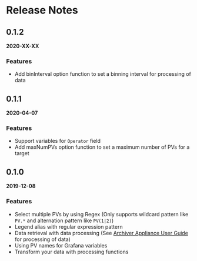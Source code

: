 # Release Notes
## 0.1.2

**2020-XX-XX**

### Features
- Add binInterval option function to set a binning interval for processing of data

## 0.1.1

**2020-04-07**

### Features
- Support variables for `Operator` field
- Add maxNumPVs option function to set a maximum number of PVs for a target

## 0.1.0

**2019-12-08**

### Features
- Select multiple PVs by using Regex (Only supports wildcard pattern like `PV.*` and alternation pattern like `PV(1|2)`)
- Legend alias with regular expression pattern
- Data retrieval with data processing (See [Archiver Appliance User Guide](https://slacmshankar.github.io/epicsarchiver_docs/userguide.htm) for processing of data)
- Using PV names for Grafana variables
- Transform your data with processing functions
